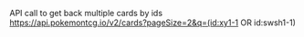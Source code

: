 API call to get back multiple cards by ids
https://api.pokemontcg.io/v2/cards?pageSize=2&q=(id:xy1-1 OR id:swsh1-1)
